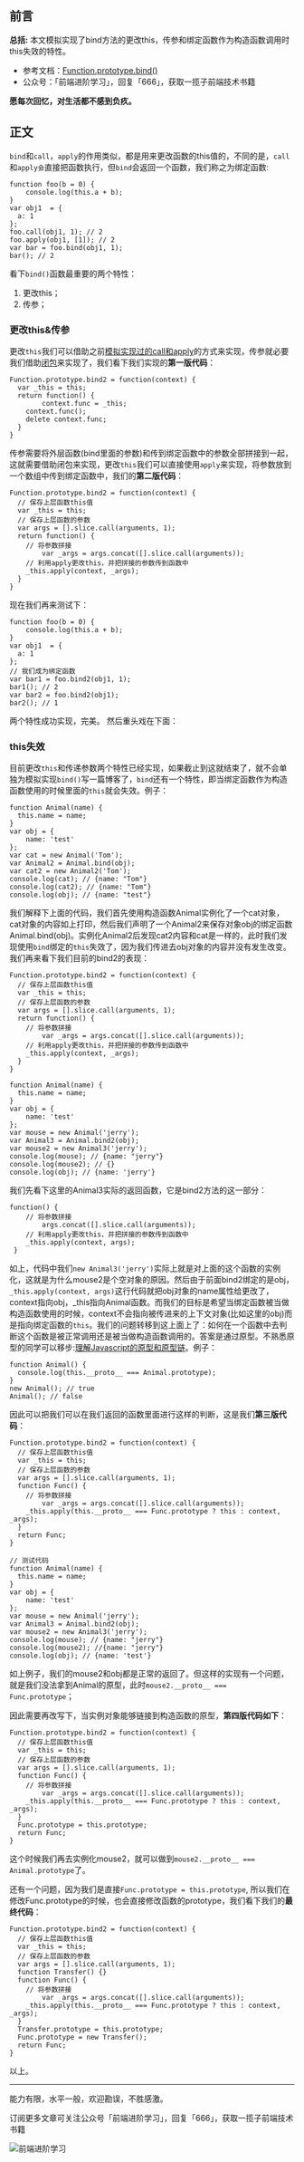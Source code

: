 

## 前言

**总括:**  本文模拟实现了bind方法的更改this，传参和绑定函数作为构造函数调用时this失效的特性。

*  参考文档：[Function.prototype.bind()](https://developer.mozilla.org/zh-CN/docs/Web/JavaScript/Reference/Global_Objects/Function/bind)
*  公众号：「前端进阶学习」，回复「666」，获取一揽子前端技术书籍

**愿每次回忆，对生活都不感到负疚。**

## 正文

`bind`和`call`，`apply`的作用类似，都是用来更改函数的this值的，不同的是，`call`和`apply会`直接把函数执行，但`bind`会返回一个函数，我们称之为绑定函数:

```
function foo(b = 0) {
    console.log(this.a + b);
}
var obj1  = {
  a: 1
};
foo.call(obj1, 1); // 2
foo.apply(obj1, [1]); // 2
var bar = foo.bind(obj1, 1);
bar(); // 2
```

看下`bind()`函数最重要的两个特性：

1. 更改this；
2. 传参；

### 更改this&传参

更改`this`我们可以借助之前[模拟实现过的call和apply](https://blog.damonare.cn/2020/02/17/%E5%AD%A6%E4%B9%A0Javascript%E4%B9%8B%E6%A8%A1%E6%8B%9F%E5%AE%9E%E7%8E%B0call,apply/#more)的方式来实现，传参就必要我们借助[闭包](https://blog.damonare.cn/2017/01/21/%E7%90%86%E8%A7%A3Javascript%E4%B8%AD%E7%9A%84%E9%97%AD%E5%8C%85/#more)来实现了，我们看下我们实现的**第一版代码**：

```
Function.prototype.bind2 = function(context) {
  var _this = this;
  return function() {
        context.func = _this;
    context.func();
    delete context.func;
  }
}
```

传参需要将外层函数(bind里面的参数)和传到绑定函数中的参数全部拼接到一起，这就需要借助闭包来实现，更改`this`我们可以直接使用`apply`来实现，将参数放到一个数组中传到绑定函数中，我们的**第二版代码**：

```
Function.prototype.bind2 = function(context) {
  // 保存上层函数this值
  var _this = this;
  // 保存上层函数的参数
  var args = [].slice.call(arguments, 1);
  return function() {
    // 将参数拼接
        var _args = args.concat([].slice.call(arguments));
    // 利用apply更改this，并把拼接的参数传到函数中
    _this.apply(context, _args);
  }
}
```

现在我们再来测试下：

```
function foo(b = 0) {
    console.log(this.a + b);
}
var obj1  = {
  a: 1
};
// 我们成为绑定函数
var bar1 = foo.bind2(obj1, 1);
bar1(); // 2
var bar2 = foo.bind2(obj1);
bar2(); // 1
```

两个特性成功实现，完美。 然后重头戏在下面：

### this失效

目前更改`this`和传递参数两个特性已经实现，如果截止到这就结束了，就不会单独为模拟实现`bind()`写一篇博客了，`bind`还有一个特性，即当绑定函数作为构造函数使用的时候里面的`this`就会失效。例子：

```
function Animal(name) {
  this.name = name;
}
var obj = {
    name: 'test'
};
var cat = new Animal('Tom');
var Animal2 = Animal.bind(obj);
var cat2 = new Animal2('Tom');
console.log(cat); // {name: "Tom"}
console.log(cat2); // {name: "Tom"}
console.log(obj); // {name: "test"}
```

我们解释下上面的代码，我们首先使用构造函数Animal实例化了一个cat对象，cat对象的内容如上打印，然后我们声明了一个Animal2来保存对象obj的绑定函数Animal.bind(obj)。实例化Animal2后发现cat2内容和cat是一样的，此时我们发现使用`bind`绑定的`this`失效了，因为我们传进去obj对象的内容并没有发生改变。我们再来看下我们目前的bind2的表现：

```
Function.prototype.bind2 = function(context) {
  // 保存上层函数this值
  var _this = this;
  // 保存上层函数的参数
  var args = [].slice.call(arguments, 1);
  return function() {
    // 将参数拼接
        var _args = args.concat([].slice.call(arguments));
    // 利用apply更改this，并把拼接的参数传到函数中
    _this.apply(context, _args);
  }
}

function Animal(name) {
  this.name = name;
}
var obj = {
    name: 'test'
};
var mouse = new Animal('jerry');
var Animal3 = Animal.bind2(obj);
var mouse2 = new Animal3('jerry');
console.log(mouse); // {name: "jerry"}
console.log(mouse2); // {}
console.log(obj); // {name: 'jerry'}
```

我们先看下这里的Animal3实际的返回函数，它是bind2方法的这一部分：

```
function() {
    // 将参数拼接
        args.concat([].slice.call(arguments));
    // 利用apply更改this，并把拼接的参数传到函数中
    _this.apply(context, args);
 }
```

如上，代码中我们`new Animal3('jerry')`实际上就是对上面的这个函数的实例化，这就是为什么mouse2是个空对象的原因。然后由于前面bind2绑定的是obj，`_this.apply(context, args)`这行代码就把obj对象的name属性给更改了，context指向obj，_this指向Animal函数。而我们的目标是希望当绑定函数被当做构造函数使用的时候，context不会指向被传进来的上下文对象(比如这里的obj)而是指向绑定函数的`this`。我们的问题转移到这上面上了：如何在一个函数中去判断这个函数是被正常调用还是被当做构造函数调用的。答案是通过原型。不熟悉原型的同学可以移步:[理解Javascript的原型和原型链](https://blog.damonare.cn/2020/02/11/%E7%90%86%E8%A7%A3Javascript%E7%9A%84%E5%8E%9F%E5%9E%8B%E5%92%8C%E5%8E%9F%E5%9E%8B%E9%93%BE/#more)。例子：

```
function Animal() {
  console.log(this.__proto__ === Animal.prototype);
}
new Animal(); // true
Animal(); // false
```

因此可以把我们可以在我们返回的函数里面进行这样的判断，这是我们**第三版代码**：

```
Function.prototype.bind2 = function(context) {
  // 保存上层函数this值
  var _this = this;
  // 保存上层函数的参数
  var args = [].slice.call(arguments, 1);
  function Func() {
    // 将参数拼接
        var _args = args.concat([].slice.call(arguments));
    _this.apply(this.__proto__ === Func.prototype ? this : context, _args);
  }
  return Func;
}

// 测试代码
function Animal(name) {
  this.name = name;
}
var obj = {
    name: 'test'
};
var mouse = new Animal('jerry');
var Animal3 = Animal.bind2(obj);
var mouse2 = new Animal3('jerry');
console.log(mouse); // {name: "jerry"}
console.log(mouse2); //{name: "jerry"}
console.log(obj); // {name: 'test'}
```

如上例子，我们的mouse2和obj都是正常的返回了。但这样的实现有一个问题，就是我们没法拿到Animal的原型，此时`mouse2.__proto__ === Func.prototype`；

因此需要再改写下，当实例对象能够链接到构造函数的原型，**第四版代码如下**：

```
Function.prototype.bind2 = function(context) {
  // 保存上层函数this值
  var _this = this;
  // 保存上层函数的参数
  var args = [].slice.call(arguments, 1);
  function Func() {
    // 将参数拼接
        var _args = args.concat([].slice.call(arguments));
    _this.apply(this.__proto__ === Func.prototype ? this : context, _args);
  }
  Func.prototype = this.prototype;
  return Func;
}
```

这个时候我们再去实例化mouse2，就可以做到`mouse2.__proto__ === Animal.prototype`了。

还有一个问题，因为我们是直接`Func.prototype = this.prototype`, 所以我们在修改Func.prototype的时候，也会直接修改函数的prototype，我们看下我们的**最终代码**：

```
Function.prototype.bind2 = function(context) {
  // 保存上层函数this值
  var _this = this;
  // 保存上层函数的参数
  var args = [].slice.call(arguments, 1);
  function Transfer() {}
  function Func() {
    // 将参数拼接
        var _args = args.concat([].slice.call(arguments));
    _this.apply(this.__proto__ === Func.prototype ? this : context, _args);
  }
  Transfer.prototype = this.prototype;
  Func.prototype = new Transfer();
  return Func;
}
```

以上。

---

能力有限，水平一般，欢迎勘误，不胜感激。

订阅更多文章可关注公众号「前端进阶学习」，回复「666」，获取一揽子前端技术书籍

<img referrerpolicy="no-referrer" data-src="/img/remote/1460000021922279" src="https://cdn.segmentfault.com/v-5e154194/global/img/squares.svg" alt="前端进阶学习" title="前端进阶学习">
